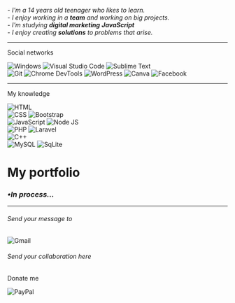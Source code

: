  

 <p><i>- I'm a 14 years old teenager who likes to learn. 
 <br/>- I enjoy working in a <b>team</b> and working on big projects. 
 <br/>- I'm studying <b>digital marketing</b> <b>JavaScript</b>
 <br/>- I enjoy creating <b>solutions</b> to problems that arise. 
 </i></p><hr/> 
 <h3 align="left">Social networks</h3> 
 <a href="#" target="blank"> 
  
  
 ![Windows](https://img.shields.io/badge/Windows%2010-7fba00?style=for-the-badge&logo=windows&logoColor=white) 
 ![Visual Studio Code](https://img.shields.io/badge/Visual%20Studio%20Code-0078D7?style=for-the-badge&logo=visualstudiocode&logoColor=white) 
 ![Sublime Text](https://img.shields.io/badge/Sublime%20Text-FF9800?style=for-the-badge&logo=sublimetext&logoColor=white)<br/> 
 ![Git](https://img.shields.io/badge/Git-F34F29?style=for-the-badge&logo=git&logoColor=white) 
 ![Chrome DevTools](https://img.shields.io/badge/Chrome%20DevTools-1DA462?style=for-the-badge&logo=googlechrome&logoColor=white) 
 ![WordPress](https://img.shields.io/badge/WordPress-00749C?style=for-the-badge&logo=wordpress&logoColor=white) 
 ![Canva](https://img.shields.io/badge/Canva-3DDAD7?style=for-the-badge&logo=canva&logoColor=white) 
 ![Facebook](https://img.shields.io/badge/Facebook%20Marketing-4267B3?style=for-the-badge&logo=facebook&logoColor=white) 
 <hr/><h3 align="left">My knowledge</h3> 
  
 ![HTML](https://img.shields.io/badge/HTML-E34C26?style=for-the-badge&logo=html5&logoColor=white)<br/> 
 ![CSS](https://img.shields.io/badge/CSS-264DE4?style=for-the-badge&logo=css3&logoColor=white) 
 ![Bootstrap](https://img.shields.io/badge/BootsTrap-563D7E?style=for-the-badge&logo=bootstrap&logoColor=white)<br/> 
 ![JavaScript](https://img.shields.io/badge/JavaScript-FF9800?style=for-the-badge&logo=javascript&logoColor=white) 
 ![Node JS](https://img.shields.io/badge/Node%20JS-68A063?style=for-the-badge&logo=node.js&logoColor=white)<br/> 
 ![PHP](https://img.shields.io/badge/PHP-787CB5?style=for-the-badge&logo=php&logoColor=white) 
 ![Laravel](https://img.shields.io/badge/Laravel-FB503B?style=for-the-badge&logo=laravel&logoColor=white)<br/> 
 ![C++](https://img.shields.io/badge/C++-044F88?style=for-the-badge&logo=c%2b%2b&logoColor=white) <br/> 
 ![MySQL](https://img.shields.io/badge/MySql-00758F?style=for-the-badge&logo=mysql&logoColor=white) 
 ![SqLite](https://img.shields.io/badge/SQLite-0077B6?style=for-the-badge&logo=sqlite&logoColor=white) 
 <h1>My portfolio</h1> 
 <h3><i>•In process...</i></h3> 
 <hr/> 
 <p><img align="center" src="https://github-readme-stats.vercel.app/api?username=zNexDeveloper&show_icons=true&title_color=00e7ff&icon_color=fff&text_color=00e7ff&border_color=151515&bg_color=151515&locale=en"/></p> 
 <p><img align="center" src="https://github-readme-stats.vercel.app/api/top-langs?username=zNexDeveloper&show_icons=true&bg_color=151515&text_color=9f9f9f&title_color=fff&border_color=151515&locale=en&layout=compact" alt="zNexDeveloper" /></p> 
 <p><img align="center" src="https://github-readme-streak-stats.herokuapp.com/?user=zNexDeveloper&theme=black-ice&border=151515"/></p> 
  
 
 <p><h6>Send your message to</h6></p> 
  
  
 ![Gmail](https://img.shields.io/badge/Gmail-BB001B?style=for-the-badge&logo=gmail&logoColor=white) 
 </a> 

 <p><h6>Send your collaboration here</h6></p> 
 <a href="https://paypal.me/infergokums"> Donate me</h1> 
  
 ![PayPal](https://img.shields.io/badge/PayPal-00457C?style=for-the-badge&logo=paypal&logoColor=white) 
 </a>

